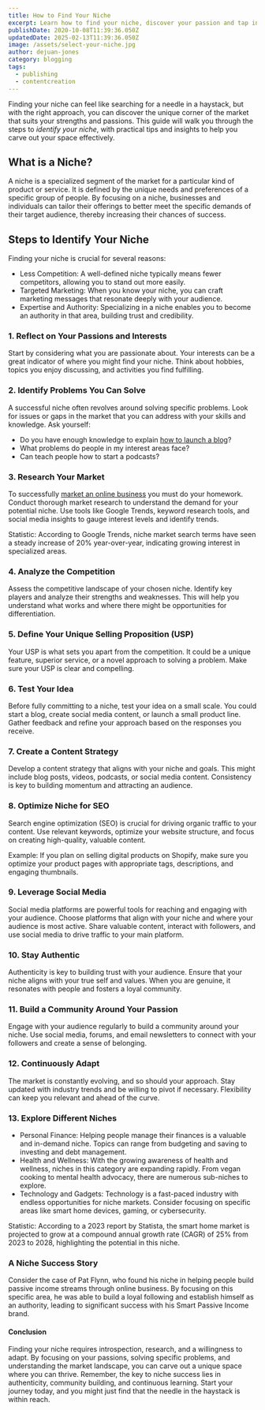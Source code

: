 ```yaml
---
title: How to Find Your Niche
excerpt: Learn how to find your niche, discover your passion and tap into your hidden talents.
publishDate: 2020-10-08T11:39:36.050Z
updatedDate: 2025-02-13T11:39:36.050Z
image: /assets/select-your-niche.jpg
author: dejuan-jones
category: blogging
tags:
  - publishing
  - contentcreation
---
```


Finding your niche can feel like searching for a needle in a haystack, but with the right approach, you can discover the unique corner of the market that suits your strengths and passions. This guide will walk you through the steps to _identify your niche_, with practical tips and insights to help you carve out your space effectively.

## What is a Niche?

A niche is a specialized segment of the market for a particular kind of product or service. It is defined by the unique needs and preferences of a specific group of people. By focusing on a niche, businesses and individuals can tailor their offerings to better meet the specific demands of their target audience, thereby increasing their chances of success.

## Steps to Identify Your Niche

Finding your niche is crucial for several reasons:

- Less Competition: A well-defined niche typically means fewer competitors, allowing you to stand out more easily.
- Targeted Marketing: When you know your niche, you can craft marketing messages that resonate deeply with your audience.
- Expertise and Authority: Specializing in a niche enables you to become an authority in that area, building trust and credibility.

### 1. Reflect on Your Passions and Interests

Start by considering what you are passionate about. Your interests can be a great indicator of where you might find your niche. Think about hobbies, topics you enjoy discussing, and activities you find fulfilling.

### 2. Identify Problems You Can Solve

A successful niche often revolves around solving specific problems. Look for issues or gaps in the market that you can address with your skills and knowledge. Ask yourself:

- Do you have enough knowledge to explain [how to launch a blog](/blog/how-to-make-a-blog)?
- What problems do people in my interest areas face?
- Can teach people how to start a podcasts?

### 3. Research Your Market

To successfully [market an online business](/blog/marketing-a-online-business) you must do your homework. Conduct thorough market research to understand the demand for your potential niche. Use tools like Google Trends, keyword research tools, and social media insights to gauge interest levels and identify trends.

Statistic: According to Google Trends, niche market search terms have seen a steady increase of 20% year-over-year, indicating growing interest in specialized areas.

### 4. Analyze the Competition

Assess the competitive landscape of your chosen niche. Identify key players and analyze their strengths and weaknesses. This will help you understand what works and where there might be opportunities for differentiation.

### 5. Define Your Unique Selling Proposition (USP)

Your USP is what sets you apart from the competition. It could be a unique feature, superior service, or a novel approach to solving a problem. Make sure your USP is clear and compelling.

### 6. Test Your Idea

Before fully committing to a niche, test your idea on a small scale. You could start a blog, create social media content, or launch a small product line. Gather feedback and refine your approach based on the responses you receive.

### 7. Create a Content Strategy

Develop a content strategy that aligns with your niche and goals. This might include blog posts, videos, podcasts, or social media content. Consistency is key to building momentum and attracting an audience.

### 8. Optimize Niche for SEO

Search engine optimization (SEO) is crucial for driving organic traffic to your content. Use relevant keywords, optimize your website structure, and focus on creating high-quality, valuable content.

Example: If you plan on selling digital products on Shopify, make sure you optimize your product pages with appropriate tags, descriptions, and engaging thumbnails.

### 9. Leverage Social Media

Social media platforms are powerful tools for reaching and engaging with your audience. Choose platforms that align with your niche and where your audience is most active. Share valuable content, interact with followers, and use social media to drive traffic to your main platform.

### 10. Stay Authentic

Authenticity is key to building trust with your audience. Ensure that your niche aligns with your true self and values. When you are genuine, it resonates with people and fosters a loyal community.

### 11. Build a Community Around Your Passion

Engage with your audience regularly to build a community around your niche. Use social media, forums, and email newsletters to connect with your followers and create a sense of belonging.

### 12. Continuously Adapt

The market is constantly evolving, and so should your approach. Stay updated with industry trends and be willing to pivot if necessary. Flexibility can keep you relevant and ahead of the curve.

### 13. Explore Different Niches

- Personal Finance: Helping people manage their finances is a valuable and in-demand niche. Topics can range from budgeting and saving to investing and debt management.
- Health and Wellness: With the growing awareness of health and wellness, niches in this category are expanding rapidly. From vegan cooking to mental health advocacy, there are numerous sub-niches to explore.
- Technology and Gadgets: Technology is a fast-paced industry with endless opportunities for niche markets. Consider focusing on specific areas like smart home devices, gaming, or cybersecurity.

Statistic: According to a 2023 report by Statista, the smart home market is projected to grow at a compound annual growth rate (CAGR) of 25% from 2023 to 2028, highlighting the potential in this niche.

### A Niche Success Story

Consider the case of Pat Flynn, who found his niche in helping people build passive income streams through online business. By focusing on this specific area, he was able to build a loyal following and establish himself as an authority, leading to significant success with his Smart Passive Income brand.

#### Conclusion

Finding your niche requires introspection, research, and a willingness to adapt. By focusing on your passions, solving specific problems, and understanding the market landscape, you can carve out a unique space where you can thrive. Remember, the key to niche success lies in authenticity, community building, and continuous learning. Start your journey today, and you might just find that the needle in the haystack is within reach.
